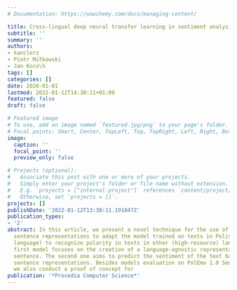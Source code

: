 ```yaml
---
# Documentation: https://wowchemy.com/docs/managing-content/

title: Cross-lingual deep neural transfer learning in sentiment analysis
subtitle: ''
summary: ''
authors:
- kanclerz
- Piotr Miłkowski
- Jan Koco\ŉ
tags: []
categories: []
date: 2020-01-01
lastmod: 2022-01-12T14:30:11+01:00
featured: false
draft: false

# Featured image
# To use, add an image named `featured.jpg/png` to your page's folder.
# Focal points: Smart, Center, TopLeft, Top, TopRight, Left, Right, BottomLeft, Bottom, BottomRight.
image:
  caption: ''
  focal_point: ''
  preview_only: false

# Projects (optional).
#   Associate this post with one or more of your projects.
#   Simply enter your project's folder or file name without extension.
#   E.g. `projects = ["internal-project"]` references `content/project/deep-learning/index.md`.
#   Otherwise, set `projects = []`.
projects: []
publishDate: '2022-01-12T13:30:11.191847Z'
publication_types:
- '2'
abstract: In this article, we present a novel technique for the use of language-agnostic
  sentence representations to adapt the model trained on texts in Polish (as a low-resource
  language) to recognize polarity in texts in other (high-resource) languages. The
  first model focuses on the creation of a language-agnostic representation of each
  sentence. The second one aims to predict the sentiment of the text based on these
  sentence representations. Besides models evaluation on PolEmo 1.0 Sentiment Corpus,
  we also conduct a proof of concept for
publication: '*Procedia Computer Science*'
---
```

